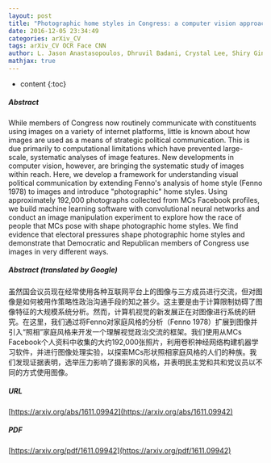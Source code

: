 ```yaml
---
layout: post
title: "Photographic home styles in Congress: a computer vision approach"
date: 2016-12-05 23:34:49
categories: arXiv_CV
tags: arXiv_CV OCR Face CNN
author: L. Jason Anastasopoulos, Dhruvil Badani, Crystal Lee, Shiry Ginosar, Jake Williams
mathjax: true
---
```


* content
{:toc}

##### Abstract
While members of Congress now routinely communicate with constituents using images on a variety of internet platforms, little is known about how images are used as a means of strategic political communication. This is due primarily to computational limitations which have prevented large-scale, systematic analyses of image features. New developments in computer vision, however, are bringing the systematic study of images within reach. Here, we develop a framework for understanding visual political communication by extending Fenno's analysis of home style (Fenno 1978) to images and introduce "photographic" home styles. Using approximately 192,000 photographs collected from MCs Facebook profiles, we build machine learning software with convolutional neural networks and conduct an image manipulation experiment to explore how the race of people that MCs pose with shape photographic home styles. We find evidence that electoral pressures shape photographic home styles and demonstrate that Democratic and Republican members of Congress use images in very different ways.

##### Abstract (translated by Google)
虽然国会议员现在经常使用各种互联网平台上的图像与三方成员进行交流，但对图像是如何被用作策略性政治沟通手段的知之甚少。这主要是由于计算限制妨碍了图像特征的大规模系统分析。然而，计算机视觉的新发展正在对图像进行系统的研究。在这里，我们通过将Fenno对家庭风格的分析（Fenno 1978）扩展到图像并引入“照相”家庭风格来开发一个理解视觉政治交流的框架。我们使用从MCs Facebook个人资料中收集的大约192,000张照片，利用卷积神经网络构建机器学习软件，并进行图像处理实验，以探索MCs形状照相家庭风格的人们的种族。我们发现证据表明，选举压力影响了摄影家的风格，并表明民主党和共和党议员以不同的方式使用图像。

##### URL
[https://arxiv.org/abs/1611.09942](https://arxiv.org/abs/1611.09942)

##### PDF
[https://arxiv.org/pdf/1611.09942](https://arxiv.org/pdf/1611.09942)

